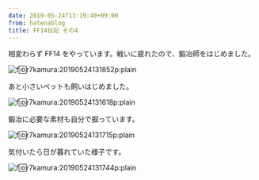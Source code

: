 ```yaml
---
date: 2019-05-24T13:19:40+09:00
from: hatenablog
title: FF14日記 その4
---
```

相変わらず FF14 をやっています。戦いに疲れたので、鍛冶師をはじめました。

![f:id:r7kamura:20190524131852p:plain](https://cdn-ak.f.st-hatena.com/images/fotolife/r/r7kamura/20190524/20190524131852.png "f:id:r7kamura:20190524131852p:plain")

あと小さいペットも飼いはじめました。

![f:id:r7kamura:20190524131618p:plain](https://cdn-ak.f.st-hatena.com/images/fotolife/r/r7kamura/20190524/20190524131618.png "f:id:r7kamura:20190524131618p:plain")

鍛冶に必要な素材も自分で掘っています。

![f:id:r7kamura:20190524131715p:plain](https://cdn-ak.f.st-hatena.com/images/fotolife/r/r7kamura/20190524/20190524131715.png "f:id:r7kamura:20190524131715p:plain")

気付いたら日が暮れていた様子です。

![f:id:r7kamura:20190524131744p:plain](https://cdn-ak.f.st-hatena.com/images/fotolife/r/r7kamura/20190524/20190524131744.png "f:id:r7kamura:20190524131744p:plain")

